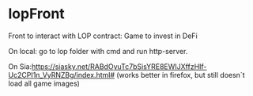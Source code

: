 # lopFront
Front to interact with LOP contract: Game to invest in DeFi

On local: go to lop folder with cmd and run http-server.

On Sia:https://siasky.net/RABdOyuTc7bSisYRE8EWIJXffzHIf-Uc2CPI1n_VyRNZBg/index.html#  (works better in firefox, but still doesn´t load all game images)
